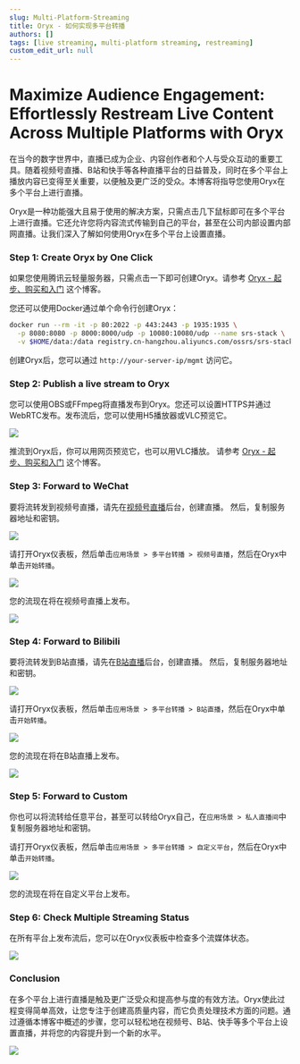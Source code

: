 ```yaml
---
slug: Multi-Platform-Streaming
title: Oryx - 如何实现多平台转播
authors: []
tags: [live streaming, multi-platform streaming, restreaming]
custom_edit_url: null
---
```


# Maximize Audience Engagement: Effortlessly Restream Live Content Across Multiple Platforms with Oryx

在当今的数字世界中，直播已成为企业、内容创作者和个人与受众互动的重要工具。随着视频号直播、B站和快手等各种直播平台的日益普及，同时在多个平台上播放内容已变得至关重要，以便触及更广泛的受众。本博客将指导您使用Oryx在多个平台上进行直播。

<!--truncate-->

Oryx是一种功能强大且易于使用的解决方案，只需点击几下鼠标即可在多个平台上进行直播。它还允许您将内容流式传输到自己的平台，甚至在公司内部设置内部网直播。让我们深入了解如何使用Oryx在多个平台上设置直播。

### Step 1: Create Oryx by One Click

如果您使用腾讯云轻量服务器，只需点击一下即可创建Oryx。请参考 [Oryx - 起步、购买和入门](./2022-04-09-Oryx-Tutorial.md) 这个博客。

您还可以使用Docker通过单个命令行创建Oryx：

```bash
docker run --rm -it -p 80:2022 -p 443:2443 -p 1935:1935 \
  -p 8080:8080 -p 8000:8000/udp -p 10080:10080/udp --name srs-stack \
  -v $HOME/data:/data registry.cn-hangzhou.aliyuncs.com/ossrs/srs-stack:5
```

创建Oryx后，您可以通过 `http://your-server-ip/mgmt` 访问它。

### Step 2: Publish a live stream to Oryx

您可以使用OBS或FFmpeg将直播发布到Oryx。您还可以设置HTTPS并通过WebRTC发布。发布流后，您可以使用H5播放器或VLC预览它。

![](/img/blog-2023-09-09-13.png)

推流到Oryx后，你可以用网页预览它，也可以用VLC播放。
请参考 [Oryx - 起步、购买和入门](./2022-04-09-Oryx-Tutorial.md) 这个博客。

### Step 3: Forward to WeChat

要将流转发到视频号直播，请先在[视频号直播](https://channels.weixin.qq.com/platform/live/liveBuild)后台，创建直播。
然后，复制服务器地址和密钥。

![](/img/blog-2023-09-09-14.png)

请打开Oryx仪表板，然后单击`应用场景 > 多平台转播 > 视频号直播`，然后在Oryx中单击`开始转播`。

![](/img/blog-2023-09-09-15.png)

您的流现在将在视频号直播上发布。

![](/img/blog-2023-09-09-16.png)

### Step 4: Forward to Bilibili

要将流转发到B站直播，请先在[B站直播](https://link.bilibili.com/p/center/index#/my-room/start-live)后台，创建直播。
然后，复制服务器地址和密钥。

![](/img/blog-2023-09-09-17.png)

请打开Oryx仪表板，然后单击`应用场景 > 多平台转播 > B站直播`，然后在Oryx中单击`开始转播`。

![](/img/blog-2023-09-09-18.png)

您的流现在将在B站直播上发布。

![](/img/blog-2023-09-09-19.png)

### Step 5: Forward to Custom

你也可以将流转给任意平台，甚至可以转给Oryx自己，在`应用场景 > 私人直播间`中复制服务器地址和密钥。

请打开Oryx仪表板，然后单击`应用场景 > 多平台转播 > 自定义平台`，然后在Oryx中单击`开始转播`。

![](/img/blog-2023-09-09-20.png)

您的流现在将在自定义平台上发布。

### Step 6: Check Multiple Streaming Status

在所有平台上发布流后，您可以在Oryx仪表板中检查多个流媒体状态。

![](/img/blog-2023-09-09-21.png)

### Conclusion

在多个平台上进行直播是触及更广泛受众和提高参与度的有效方法。Oryx使此过程变得简单高效，让您专注于创建高质量内容，而它负责处理技术方面的问题。通过遵循本博客中概述的步骤，您可以轻松地在视频号、B站、快手等多个平台上设置直播，并将您的内容提升到一个新的水平。

![](https://ossrs.net/gif/v1/sls.gif?site=ossrs.net&path=/lts/blog-zh/2023-09-09-Multi-Platform-Streaming)
